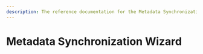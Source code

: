 ```yaml
---
description: The reference documentation for the Metadata Synchronization wizard
---
```


# Metadata Synchronization Wizard

